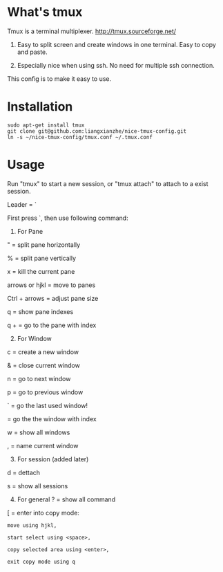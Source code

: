 # What's tmux

Tmux is a terminal multiplexer. http://tmux.sourceforge.net/

1. Easy to split screen and create windows in one terminal. Easy to copy and paste.

2. Especially nice when using ssh. No need for multiple ssh connection.

This config is to make it easy to use.

# Installation

    sudo apt-get install tmux
    git clone git@github.com:liangxianzhe/nice-tmux-config.git
    ln -s ~/nice-tmux-config/tmux.conf ~/.tmux.conf

# Usage

Run "tmux" to start a new session, or "tmux attach" to attach to a exist session.

Leader = `

First press `, then use following command:

1. For Pane

" = split pane horizontally

% = split pane vertically

x = kill the current pane

arrows or hjkl = move to panes

Ctrl + arrows = adjust pane size

q = show pane indexes

q + <index> = go to the pane with index

2. For Window

c = create a new window

& = close current window

n = go to next window

p = go to previous window

` = go the last used window! 

<index> = go the the window with index

w = show all windows

, = name current window

3. For session (added later)

d = dettach

s = show all sessions

4. For general
? = show all command

[ = enter into copy mode:

    move using hjkl,

    start select using <space>,

    copy selected area using <enter>,

    exit copy mode using q
